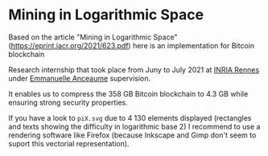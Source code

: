 # Mining in Logarithmic Space

Based on the article "Mining in Logarithmic Space" (https://eprint.iacr.org/2021/623.pdf) here is an implementation for Bitcoin blockchain

Research internship that took place from Juny to July 2021 at [INRIA Rennes](https://en.wikipedia.org/wiki/French_Institute_for_Research_in_Computer_Science_and_Automation) under [Emmanuelle Anceaume](https://people.irisa.fr/Emmanuelle.Anceaume/) supervision.

It enables us to compress the 358 GB Bitcoin blockchain to 4.3 GB while ensuring strong security properties.

If you have a look to `piX.svg` due to 4 130 elements displayed (rectangles and texts showing the difficulty in logarithmic base 2) I recommend to use a rendering software like Firefox (because Inkscape and Gimp don't seem to suport this vectorial representation).
